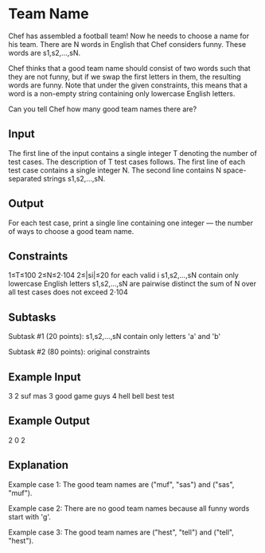 # Team Name
Сhef has assembled a football team! Now he needs to choose a name for his team. There are N words in English that Chef considers funny. These words are s1,s2,…,sN.

Chef thinks that a good team name should consist of two words such that they are not funny, but if we swap the first letters in them, the resulting words are funny. Note that under the given constraints, this means that a word is a non-empty string containing only lowercase English letters.

Can you tell Chef how many good team names there are?

## Input
The first line of the input contains a single integer T denoting the number of test cases. The description of T test cases follows.
The first line of each test case contains a single integer N.
The second line contains N space-separated strings s1,s2,…,sN.

## Output
For each test case, print a single line containing one integer — the number of ways to choose a good team name.

## Constraints
1≤T≤100
2≤N≤2⋅104
2≤|si|≤20 for each valid i
s1,s2,…,sN contain only lowercase English letters
s1,s2,…,sN are pairwise distinct
the sum of N over all test cases does not exceed 2⋅104

## Subtasks
Subtask #1 (20 points): s1,s2,…,sN contain only letters 'a' and 'b'

Subtask #2 (80 points): original constraints

## Example Input
3
2
suf mas
3
good game guys
4
hell bell best test
## Example Output
2
0
2

## Explanation
Example case 1: The good team names are ("muf", "sas") and ("sas", "muf").

Example case 2: There are no good team names because all funny words start with 'g'.

Example case 3: The good team names are ("hest", "tell") and ("tell", "hest").
